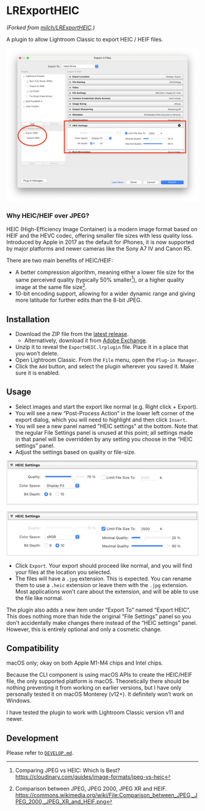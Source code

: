 # LRExportHEIC

_(Forked from [milch/LRExportHEIC](https://github.com/milch/LRExportHEIC).)_

A plugin to allow Lightroom Classic to export HEIC / HEIF files.

![Example Export Window](docs/export-window.png)

### Why HEIC/HEIF over JPEG?

HEIC (High-Efficiency Image Container) is a modern image format based on HEIF
and the HEVC codec, offering smaller file sizes with less quality loss.
Introduced by Apple in 2017 as the default for iPhones, it is now supported by
major platforms and newer cameras like the Sony A7 IV and Canon R5.

There are two main benefits of HEIC/HEIF:

- A better compression algorithm, meaning either a lower file size for the same
  perceived quality (typically 50% smaller[^1]), or a higher quality image
  at the same file size[^2].
- 10-bit encoding support, allowing for a wider dynamic range and giving more
  latitude for further edits than the 8-bit JPEG.

## Installation

- Download the ZIP file from the
  [latest release](https://github.com/YoungCatChen/LRExportHEIC/releases/latest).
  - Alternatively, download it from
    [Adobe Exchange](https://exchange.adobe.com/apps/cc/108244/export-heic).
- Unzip it to reveal the `ExportHEIC.lrplugin` file. Place it in a place that
  you won’t delete.
- Open Lightroom Classic. From the `File` menu, open the `Plug-in Manager`.
- Click the `Add` button, and select the plugin wherever you saved it. Make sure
  it is enabled.

## Usage

- Select images and start the export like normal (e.g. Right click + Export).
- You will see a new “Post-Process Action” in the lower left corner of the
  export dialog, which you will need to highlight and then click `Insert`.
- You will see a new panel named "HEIC settings" at the bottom. Note that the
  regular File Settings panel is unused at this point; all settings made in
  that panel will be overridden by any setting you choose in the
  “HEIC settings” panel.
- Adjust the settings based on quality or file-size.

![Example image quality settings](docs/by-quality.png)

![Example file-size settings](docs/by-filesize.png)

- Click `Export`. Your export should proceed like normal, and you will find
  your files at the location you selected.
- The files will have a `.jpg` extension. This is expected. You can rename
  them to use a `.heic` extension or leave them with the `.jpg` extension.
  Most applications won’t care about the extension, and will be able to use
  the file like normal.

The plugin also adds a new item under “Export To” named “Export HEIC”.
This does nothing more than hide the original “File Settings” panel so
you don't accidentally make changes there instead of the “HEIC settings” panel.
However, this is entirely optional and only a cosmetic change.

## Compatibility

macOS only; okay on both Apple M1-M4 chips and Intel chips.

Because the CLI component is using macOS APIs to create the HEIC/HEIF file,
the only supported platform is macOS. Theoretically there should be nothing
preventing it from working on earlier versions, but I have only personally
tested it on macOS Monterey (v12+). It definitely won’t work on Windows.

I have tested the plugin to work with Lightroom Classic version v11 and newer.

## Development

Please refer to [`DEVELOP.md`](DEVELOP.md).

[^1]: Comparing JPEG vs HEIC: Which Is Best?
https://cloudinary.com/guides/image-formats/jpeg-vs-heic

[^2]: Comparison between JPEG, JPEG 2000, JPEG XR and HEIF.
https://commons.wikimedia.org/wiki/File:Comparison_between_JPEG,_JPEG_2000,_JPEG_XR_and_HEIF.png
